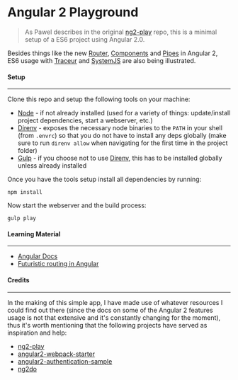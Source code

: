 # Angular 2 Playground
> As Pawel describes in the original [ng2-play](https://github.com/pkozlowski-opensource/ng2-play) repo, this is a minimal setup of a ES6 project using Angular 2.0.

Besides things like the new [Router](https://github.com/angular/router), [Components](https://angular.io/docs/js/latest/api/annotations/Component-class.html) and [Pipes](https://angular.io/docs/js/latest/api/pipes/Pipe-class.html) in Angular 2, ES6 usage with [Traceur](https://github.com/google/traceur-compiler) and [SystemJS](https://github.com/systemjs/systemjs) are also being illustrated.


#### Setup
----------
Clone this repo and setup the following tools on your machine:

- [Node](http://nodejs.org) - if not already installed (used for a variety of things: update/install project dependencies, start a webserver, etc.)
- [Direnv](http://direnv.net/) - exposes the necessary node binaries to the `PATH` in your shell (from `.envrc`) so that you do not have to install any deps globally (make sure to run `direnv allow` when navigating for the first time in the project folder)
- [Gulp](http://gulpjs.com/) - if you choose not to use [Direnv](http://direnv.net/), this has to be installed globally unless already installed

Once you have the tools setup install all dependencies by running:

```shell
npm install
```

Now start the webserver and the build process:

```shell
gulp play
```


#### Learning Material
----------------------
- [Angular Docs](https://angular.io)
- [Futuristic routing in Angular](http://blog.thoughtram.io/angularjs/2015/02/19/futuristic-routing-in-angular.html)


#### Credits
------------
In the making of this simple app, I have made use of whatever resources I could find out there (since the docs on some of the Angular 2 features usage is not that extensive and it's constantly changing for the moment), thus it's worth mentioning that the following projects have served as inspiration and help:

- [ng2-play](https://github.com/pkozlowski-opensource/ng2-play)
- [angular2-webpack-starter](https://github.com/angular-class/angular2-webpack-starter)
- [angular2-authentication-sample](https://github.com/auth0/angular2-authentication-sample)
- [ng2do](https://github.com/davideast/ng2do)
